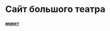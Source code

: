 # Сайт большого театра

##### [макет](https://www.figma.com/file/zsSm57Dau3GsM4yret0zdI/%D0%B1%D0%BE%D0%BB%D1%8C%D1%88%D0%BE%D0%B9-%D1%82%D0%B5%D0%B0%D1%82%D1%80-%2B)
